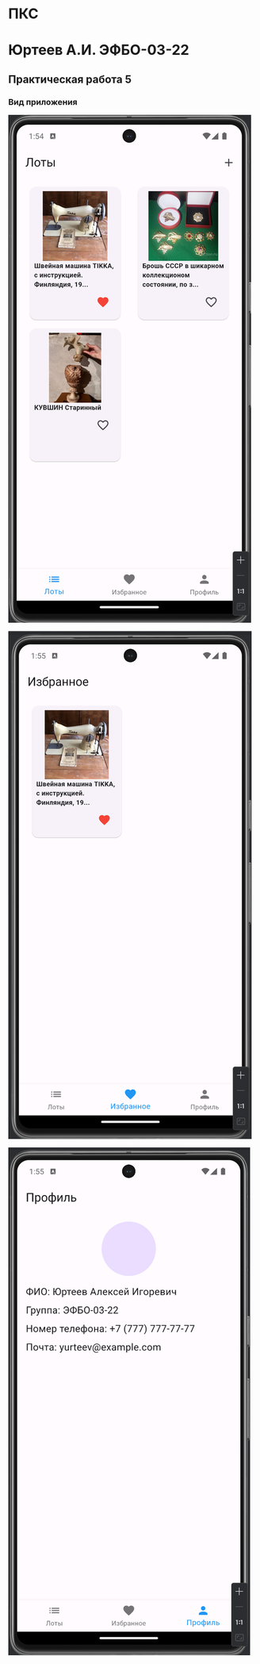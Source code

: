 # ПКС

# Юртеев А.И. ЭФБО-03-22

## Практическая работа 5

### Вид приложения

![Alt-текст](/images/pks_5_1.png "Страница лотов")

![Alt-текст](/images/pks_5_2.png "Добавление лотов в избранное")

![Alt-текст](/images/pks_5_3.png "Страница профиля")
